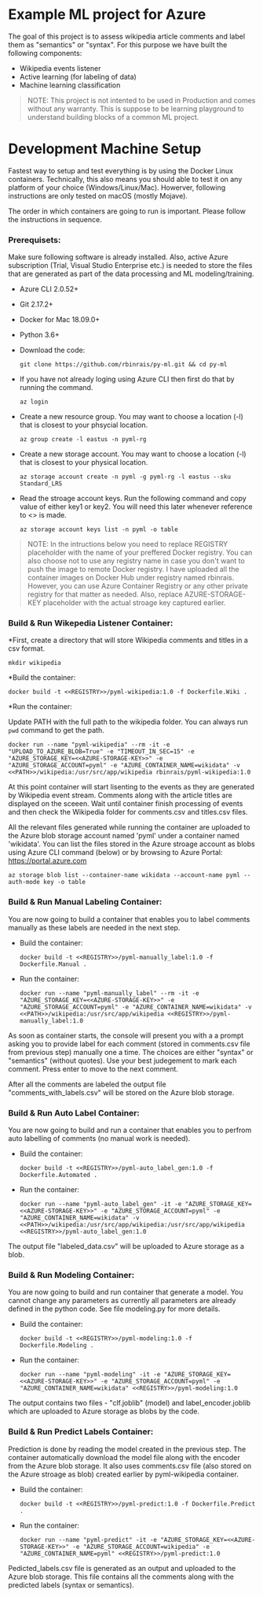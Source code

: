 # Example ML project for Azure

The goal of this project is to assess wikipedia article comments and label them as "semantics" or "syntax".  For this purpose we have built the following components:

* Wikipedia events listener
* Active learning (for labeling of data)
* Machine learning classification

> NOTE: This project is not intented to be used in Production and comes without any warranty. This is suppose to be learning playground to understand building blocks of a common ML project.

# Development Machine Setup
Fastest way to setup and test everything is by using the Docker Linux containers. Technically, this also means you should able to test it on any platform of your choice (Windows/Linux/Mac). Howerver, following instructions are only tested on macOS (mostly Mojave).

The order in which containers are going to run is important. Please follow the instructions in sequence.

### Prerequisets:

Make sure following software is already installed. Also, active Azure subscription (Trial, Visual Studio Enterprise etc.) is needed to store the 
files that are generated as part of the data processing and ML modeling/training.

* Azure CLI 2.0.52+ 
* Git 2.17.2+
* Docker for Mac 18.09.0+
* Python 3.6+

* Download the code:

  `git clone https://github.com/rbinrais/py-ml.git && cd py-ml`

* If you have not already loging using Azure CLI then first do that by running the command.

  `az login` 

* Create a new resource group. You may want to choose a location (-l) that is closest to your phsycial location.

  `az group create -l eastus -n pyml-rg`

* Create a new storage account. You may want to choose a location (-l) that is closest to your physical location.

  `az storage account create -n pyml -g pyml-rg -l eastus --sku Standard_LRS`

* Read the stroage account keys. Run the following command and copy value of either key1 or key2. You will need this later whenever reference to <<AZURE-STORAGE-KEY>> is made.

  `az storage account keys list -n pyml -o table`

> NOTE: In the intructions below you need to replace REGISTRY placeholder with the name of your preffered Docker registry. You can also choose not to use any registry name in case you don't want to push the image to remote Docker registry. I have uploaded all the container images on Docker Hub under registry named rbinrais. However, you can use Azure Container Registry or any other private registry for that matter as needed. Also, replace AZURE-STORAGE-KEY placeholder with the actual stroage key captured earlier.

###  Build & Run Wikepedia Listener Container: 

*First, create a directory that will store Wikipedia comments and titles in a csv format. 

  `mkdir wikipedia `

*Build the container:

  `docker build -t <<REGISTRY>>/pyml-wikipedia:1.0 -f Dockerfile.Wiki . `

*Run the container:
  
  Update PATH with the full path to the wikipedia folder. You can always run `pwd` command to get the path.

  `docker run --name "pyml-wikipedia" --rm -it -e "UPLOAD_TO_AZURE_BLOB=True" -e "TIMEOUT_IN_SEC=15" -e "AZURE_STORAGE_KEY=<<AZURE-STORAGE-KEY>>" -e "AZURE_STORAGE_ACCOUNT=pyml" -e "AZURE_CONTAINER_NAME=wikidata" -v <<PATH>>/wikipedia:/usr/src/app/wikipedia rbinrais/pyml-wikipedia:1.0`

At this point container will start lisenting to the events as they are generated by Wikipedia event stream. Comments along with the article titles are displayed on the sceeen. Wait until container finish processing of events and then check the Wikipedia folder for comments.csv and titles.csv files.

All the relevant files generated while running the container are uploaded to the Azure blob storage account named 'pyml' under a container named 'wikidata'. You can list the files stored in the Azure stroage account as blobs using Azure CLI command (below) or by browsing to Azure Portal: https://portal.azure.com

  `az storage blob list --container-name wikidata --account-name pyml --auth-mode key -o table`


### Build & Run Manual Labeling Container: 

You are now going to build a container that enables you to label comments manually as these labels are needed in the next step. 

* Build the container:

  `docker build -t <<REGISTRY>>/pyml-manually_label:1.0 -f Dockerfile.Manual .`

* Run the container:

  `docker run --name "pyml-manually_label" --rm -it -e "AZURE_STORAGE_KEY=<<AZURE-STORAGE-KEY>>" -e "AZURE_STORAGE_ACCOUNT=pyml" -e "AZURE_CONTAINER_NAME=wikidata" -v <<PATH>>/wikipedia:/usr/src/app/wikipedia <<REGISTRY>>/pyml-manually_label:1.0 `

As soon as container starts, the console will present you with a a prompt asking you to provide label for each comment (stored in comments.csv file from previous step) manually one a time. The choices are either "syntax" or "semantics" (without quotes). Use your best judegement to mark each comment. Press enter to move to the next comment.

After all the comments are labeled the output file "comments_with_labels.csv" will be stored on the Azure blob storage.

### Build & Run Auto Label Container: 

You are now going to build and run a container that enables you to perfrom auto labelling of comments (no manual work is needed).

* Build the container:

  `docker build -t <<REGISTRY>>/pyml-auto_label_gen:1.0 -f Dockerfile.Automated .`

* Run the container:

  `docker run --name "pyml-auto_label_gen" -it -e "AZURE_STORAGE_KEY=<<AZURE-STORAGE-KEY>>" -e "AZURE_STORAGE_ACCOUNT=pyml" -e "AZURE_CONTAINER_NAME=wikidata" -v <<PATH>>/wikipedia:/usr/src/app/wikipedia:/usr/src/app/wikipedia <<REGISTRY>>/pyml-auto_label_gen:1.0`

The output file "labeled_data.csv" will be uploaded to Azure storage as a blob.

### Build & Run Modeling Container: 

You are now going to build and run container that generate a model. You cannot change any parameters as currently all parameters are already defined in the python code. See file modeling.py for more details.

* Build the container:

  `docker build -t <<REGISTRY>>/pyml-modeling:1.0 -f Dockerfile.Modeling .`

* Run the container:

  `docker run --name "pyml-modeling" -it -e "AZURE_STORAGE_KEY=<<AZURE-STORAGE-KEY>>" -e "AZURE_STORAGE_ACCOUNT=pyml" -e "AZURE_CONTAINER_NAME=wikidata" <<REGISTRY>>/pyml-modeling:1.0`

The output contains two files - "clf.joblib" (model) and label_encoder.joblib which are uploaded to Azure storage as blobs by the code.

### Build & Run Predict Labels Container: 

Prediction is done by reading the model created in the previous step. The container automatically download the model file along with the encoder from the Azure blob storage. It also uses comments.csv file (also stored on the Azure stroage as blob) created earlier by pyml-wikipedia container.

* Build the container:

  `docker build -t <<REGISTRY>>/pyml-predict:1.0 -f Dockerfile.Predict .`

* Run the container:

  `docker run --name "pyml-predict" -it -e "AZURE_STORAGE_KEY=<<AZURE-STORAGE-KEY>>" -e "AZURE_STORAGE_ACCOUNT=wikipedia" -e "AZURE_CONTAINER_NAME=pyml" <<REGISTRY>>/pyml-predict:1.0`

 Pedicted_labels.csv file is generated as an output and  uploaded to the Azure blob storage. This file contains all the comments along with the predicted labels (syntax or semantics).


 
 